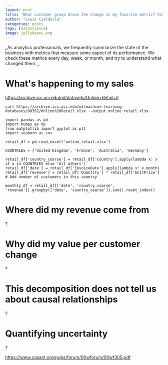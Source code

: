 ```yaml
---
layout: post
title: "What customer group drove the change in my favorite metric? Simple but useful decompositions of change over time"
author: "Louis Cialdella"
categories: posts
tags: [datascience]
image: jellybeans.png
---
```


_As analytics professionals, we frequently summarize the state of the business with metrics that measure some aspect of its performance. We check these metrics every day, week, or month, and try to understand what changed them. _

# What's happening to my sales

https://archive.ics.uci.edu/ml/datasets/Online+Retail+II

```
curl https://archive.ics.uci.edu/ml/machine-learning-databases/00352/Online%20Retail.xlsx --output online_retail.xlsx
```

```
import pandas as pd
import numpy as np
from matplotlib import pyplot as plt
import seaborn as sns

retail_df = pd.read_excel('online_retail.xlsx')

COUNTRIES = {'United Kingdom', 'France', 'Australia', 'Germany'}

retail_df['country_coarse'] = retail_df['Country'].apply(lambda x: x if x in COUNTRIES else 'All others')
retail_df['date'] = retail_df['InvoiceDate'].apply(lambda x: x.month)
retail_df['revenue'] = retail_df['Quantity'] * retail_df['UnitPrice']
# Add number of customers in this country

monthly_df = retail_df[['date', 'country_coarse', 'revenue']].groupby(['date', 'country_coarse']).sum().reset_index()
```

# Where did my revenue come from

?

# Why did my value per customer change

?

# This decomposition does not tell us about causal relationships

?

# Quantifying uncertainty

?

https://www.casact.org/pubs/forum/00wforum/00wf305.pdf

